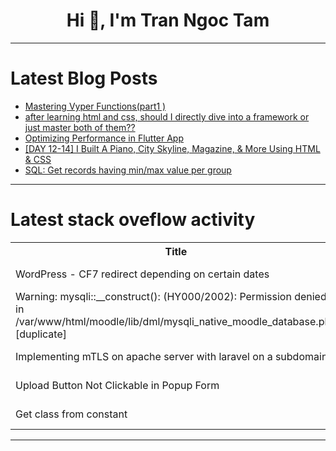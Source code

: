 <h1 align="center">Hi 👋, I'm Tran Ngoc Tam</h1>

---

# Latest Blog Posts 
<!-- BLOG-POST-LIST:START -->
- [Mastering Vyper Functions&lpar;part1 &rpar;](https://dev.to/mosesmuwawu/mastering-vyper-functionspart1--1144)
- [after learning html and css, should I directly dive into a framework or just master both of them??](https://dev.to/yns666/after-learning-html-and-css-should-i-directly-dive-into-a-framework-or-just-master-both-of-them-411a)
- [Optimizing Performance in Flutter App](https://dev.to/harsh8088/optimizing-performance-in-flutter-app-58dm)
- [[DAY 12-14] I Built A Piano, City Skyline, Magazine, &amp; More Using HTML &amp; CSS](https://dev.to/thomascansino/day-12-14-i-built-a-piano-city-skyline-magazine-more-using-html-css-2ja)
- [SQL: Get records having min/max value per group](https://dev.to/jetthoughts/sql-get-records-having-minmax-value-per-group-2cnh)
<!-- BLOG-POST-LIST:END -->

---

# Latest stack oveflow activity
<table>
  <tr><th>Title</th><th>Link</th></tr>
  <!-- STACKOVERFLOW:START --><tr><td>WordPress - CF7 redirect depending on certain dates</td><td>https://stackoverflow.com/questions/78528150/wordpress-cf7-redirect-depending-on-certain-dates</td></tr><tr><td>Warning: mysqli::__construct&lpar;&rpar;: &lpar;HY000/2002&rpar;: Permission denied in /var/www/html/moodle/lib/dml/mysqli_native_moodle_database.php [duplicate]</td><td>https://stackoverflow.com/questions/78528110/warning-mysqli-construct-hy000-2002-permission-denied-in-var-www-html</td></tr><tr><td>Implementing mTLS on apache server with laravel on a subdomain</td><td>https://stackoverflow.com/questions/78528055/implementing-mtls-on-apache-server-with-laravel-on-a-subdomain</td></tr><tr><td>Upload Button Not Clickable in Popup Form</td><td>https://stackoverflow.com/questions/78528034/upload-button-not-clickable-in-popup-form</td></tr><tr><td>Get class from constant</td><td>https://stackoverflow.com/questions/78527772/get-class-from-constant</td></tr><!-- STACKOVERFLOW:END -->
</table>

---


